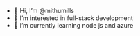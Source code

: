 - 👋 Hi, I’m @mithumills
- 👀 I’m interested in full-stack development
- 🌱 I’m currently learning node js and azure

<!---
mithumills/mithumills is a ✨ special ✨ repository because its `README.md` (this file) appears on your GitHub profile.
You can click the Preview link to take a look at your changes.
--->
